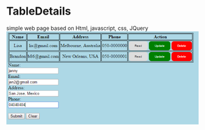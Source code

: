 # TableDetails

simple web page based on Html, javascript, css, JQuery
<br/>
![alt tag](screenshot.PNG)
<br/>
